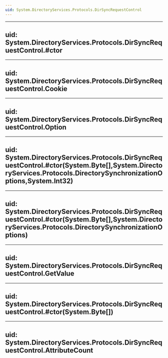 ```yaml
---
uid: System.DirectoryServices.Protocols.DirSyncRequestControl
---
```


---
uid: System.DirectoryServices.Protocols.DirSyncRequestControl.#ctor
---

---
uid: System.DirectoryServices.Protocols.DirSyncRequestControl.Cookie
---

---
uid: System.DirectoryServices.Protocols.DirSyncRequestControl.Option
---

---
uid: System.DirectoryServices.Protocols.DirSyncRequestControl.#ctor(System.Byte[],System.DirectoryServices.Protocols.DirectorySynchronizationOptions,System.Int32)
---

---
uid: System.DirectoryServices.Protocols.DirSyncRequestControl.#ctor(System.Byte[],System.DirectoryServices.Protocols.DirectorySynchronizationOptions)
---

---
uid: System.DirectoryServices.Protocols.DirSyncRequestControl.GetValue
---

---
uid: System.DirectoryServices.Protocols.DirSyncRequestControl.#ctor(System.Byte[])
---

---
uid: System.DirectoryServices.Protocols.DirSyncRequestControl.AttributeCount
---
